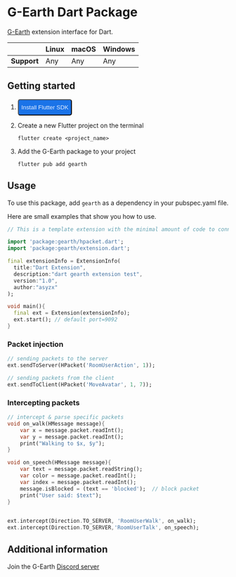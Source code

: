 # G-Earth Dart Package

 [G-Earth](https://github.com/sirjonasxx/G-Earth) extension interface for Dart.

|             | Linux | macOS  | Windows     |
|-------------|-------|--------|-------------|
| **Support** | Any   | Any    | Any         |

## Getting started

1. <a href="https://docs.flutter.dev/get-started/install" target="_blank"><button class="button button-primary" style="color:#e8f0fe;background-color:#1a73e8;line-height:31px;border-radius:5px">Install Flutter SDK</button></a>

2. Create a new Flutter project on the terminal

    `flutter create <project_name>`

3. Add the G-Earth package to your project

    `flutter pub add gearth`


## Usage

To use this package, add `gearth` as a dependency in your pubspec.yaml file.

Here are small examples that show you how to use.

```dart
// This is a template extension with the minimal amount of code to connect with G-Earth

import 'package:gearth/hpacket.dart';
import 'package:gearth/extension.dart';

final extensionInfo = ExtensionInfo(
  title:"Dart Extension",
  description:"dart gearth extension test",
  version:"1.0",
  author:"asyzx"
);

void main(){
  final ext = Extension(extensionInfo);
  ext.start(); // default port=9092
}
```

### Packet injection

```dart
// sending packets to the server
ext.sendToServer(HPacket('RoomUserAction', 1));

// sending packets from the client
ext.sendToClient(HPacket('MoveAvatar', 1, 7));
```

### Intercepting packets


```dart
// intercept & parse specific packets
void on_walk(HMessage message){
    var x = message.packet.readInt();
    var y = message.packet.readInt();
    print("Walking to $x, $y");
}

void on_speech(HMessage message){
    var text = message.packet.readString();
    var color = message.packet.readInt();
    var index = message.packet.readInt();
    message.isBlocked = (text == 'blocked');  // block packet 
    print("User said: $text");
}
    

ext.intercept(Direction.TO_SERVER, 'RoomUserWalk', on_walk);
ext.intercept(Direction.TO_SERVER,'RoomUserTalk', on_speech);
```
<!-- [Click here]() for more examples. -->

## Additional information

Join the G-Earth [Discord server](https://discord.com/invite/AVkcF8y)
